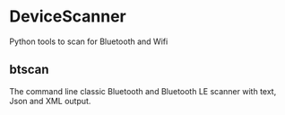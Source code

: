 # DeviceScanner
Python tools to scan for Bluetooth and Wifi

## btscan
The command line classic Bluetooth and Bluetooth LE scanner with text, Json and XML output.
